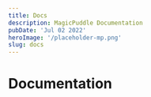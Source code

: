 ```yaml
---
title: Docs
description: MagicPuddle Documentation
pubDate: 'Jul 02 2022'
heroImage: '/placeholder-mp.png'
slug: docs
---
```


# Documentation
